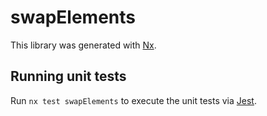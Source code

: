 # swapElements

This library was generated with [Nx](https://nx.dev).

## Running unit tests

Run `nx test swapElements` to execute the unit tests via [Jest](https://jestjs.io).
